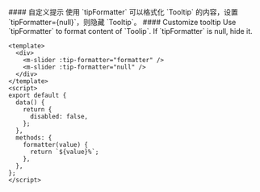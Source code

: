 <cn>
#### 自定义提示
使用 `tipFormatter` 可以格式化 `Tooltip` 的内容，设置 `tipFormatter={null}`，则隐藏 `Tooltip`。
</cn>

<us>
#### Customize tooltip
Use `tipFormatter` to format content of `Toolip`. If `tipFormatter` is null, hide it.
</us>

```vue
<template>
  <div>
    <m-slider :tip-formatter="formatter" />
    <m-slider :tip-formatter="null" />
  </div>
</template>
<script>
export default {
  data() {
    return {
      disabled: false,
    };
  },
  methods: {
    formatter(value) {
      return `${value}%`;
    },
  },
};
</script>
```
